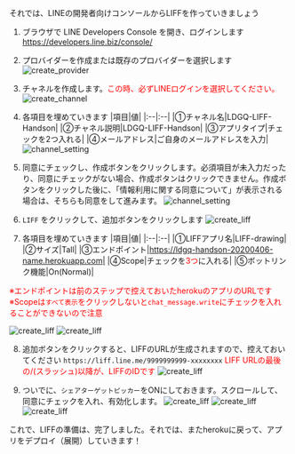 それでは、LINEの開発者向けコンソールからLIFFを作っていきましょう

1. ブラウザで LINE Developers Console を開き、ログインします
    <a href="https://developers.line.biz/console/" target="_blank">https://developers.line.biz/console/</a>

2. プロバイダーを作成または既存のプロバイダーを選択します
![create_provider](https://raw.githubusercontent.com/MasatakaMiki/katacoda-scenarios/master/liff_drawing_scenario/img/s0301_create_provider.jpg)

3. チャネルを作成します。<font color="red">この時、必ずLINEログインを選択してください。</font>
![create_channel](https://raw.githubusercontent.com/MasatakaMiki/katacoda-scenarios/master/liff_drawing_scenario/img/s0302_create_channel.jpg)

4. 各項目を埋めていきます
|項目|値|
|:--|:--|
|①チャネル名|LDGQ-LIFF-Handson|
|②チャネル説明|LDGQ-LIFF-Handson|
|③アプリタイプ|チェックを2つ入れる|
|④メールアドレス|ご自身のメールアドレスを入力|
![channel_setting](https://raw.githubusercontent.com/MasatakaMiki/katacoda-scenarios/master/liff_drawing_scenario/img/s0303_channel_setting.jpg)

5. 同意にチェックし、作成ボタンをクリックします。必須項目が未入力だったり、同意にチェックがない場合、作成ボタンはクリックできません。作成ボタンをクリックした後に、「情報利用に関する同意について」が表示される場合は、そちらも同意をして進みます。
![channel_setting](https://raw.githubusercontent.com/MasatakaMiki/katacoda-scenarios/master/liff_drawing_scenario/img/s0304_channel_setting.jpg)

6. `LIFF` をクリックして、追加ボタンをクリックします
![create_liff](https://raw.githubusercontent.com/MasatakaMiki/katacoda-scenarios/master/liff_drawing_scenario/img/s0305_create_liff.jpg)

7. 各項目を埋めていきます
|項目|値|
|:--|:--|
|①LIFFアプリ名|LIFF-drawing|
|②サイズ|Tall|
|③エンドポイント|https://ldgq-handson-20200406-name.herokuapp.com|
|④Scope|チェックを<font color="red">3つ</font>に入れる|
|⑤ボットリンク機能|On(Normal)|

<font color="red">※エンドポイントは前のステップで控えておいたherokuのアプリのURLです</font>
<font color="red">※Scopeは`すべて表示`をクリックしないと`chat_message.write`にチェックを入れることができないので注意</font>

![create_liff](https://raw.githubusercontent.com/MasatakaMiki/katacoda-scenarios/master/liff_drawing_scenario/img/s0306_liff_setting.jpg)
![create_liff](https://raw.githubusercontent.com/MasatakaMiki/katacoda-scenarios/master/liff_drawing_scenario/img/s0307_liff_setting.jpg)

8. 追加ボタンをクリックすると、LIFFのURLが生成されますので、控えておいてください
    `https://liff.line.me/9999999999-xxxxxxxx`
    <font color="red">LIFF URLの最後の/(スラッシュ)以降が、LIFFのIDです</font>
    ![create_liff](https://raw.githubusercontent.com/MasatakaMiki/katacoda-scenarios/master/liff_drawing_scenario/img/s0308_liff_url.jpg)

9. ついでに、`シェアターゲットピッカー`をONにしておきます。スクロールして、同意にチェックを入れ、有効化します。
![create_liff](https://raw.githubusercontent.com/MasatakaMiki/katacoda-scenarios/master/liff_drawing_scenario/img/s0309_stp.jpg)
![create_liff](https://raw.githubusercontent.com/MasatakaMiki/katacoda-scenarios/master/liff_drawing_scenario/img/s0310_stp.jpg)
![create_liff](https://raw.githubusercontent.com/MasatakaMiki/katacoda-scenarios/master/liff_drawing_scenario/img/s0311_stp.jpg)

これで、LIFFの準備は、完了しました。それでは、またherokuに戻って、アプリをデプロイ（展開）していきます！

